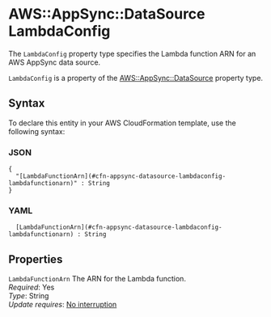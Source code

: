 # AWS::AppSync::DataSource LambdaConfig<a name="aws-properties-appsync-datasource-lambdaconfig"></a>

The `LambdaConfig` property type specifies the Lambda function ARN for an AWS AppSync data source\.

 `LambdaConfig` is a property of the [AWS::AppSync::DataSource](https://docs.aws.amazon.com/AWSCloudFormation/latest/UserGuide/aws-resource-appsync-datasource.html) property type\. 

## Syntax<a name="aws-properties-appsync-datasource-lambdaconfig-syntax"></a>

To declare this entity in your AWS CloudFormation template, use the following syntax:

### JSON<a name="aws-properties-appsync-datasource-lambdaconfig-syntax.json"></a>

```
{
  "[LambdaFunctionArn](#cfn-appsync-datasource-lambdaconfig-lambdafunctionarn)" : String
}
```

### YAML<a name="aws-properties-appsync-datasource-lambdaconfig-syntax.yaml"></a>

```
﻿  [LambdaFunctionArn](#cfn-appsync-datasource-lambdaconfig-lambdafunctionarn) : String
```

## Properties<a name="aws-properties-appsync-datasource-lambdaconfig-properties"></a>

`LambdaFunctionArn`  <a name="cfn-appsync-datasource-lambdaconfig-lambdafunctionarn"></a>
The ARN for the Lambda function\.  
*Required*: Yes  
*Type*: String  
*Update requires*: [No interruption](https://docs.aws.amazon.com/AWSCloudFormation/latest/UserGuide/using-cfn-updating-stacks-update-behaviors.html#update-no-interrupt)